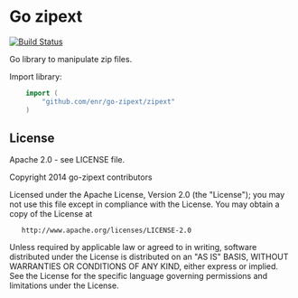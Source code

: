 Go zipext
=========

[![Build Status](https://travis-ci.org/enr/go-zipext.png?branch=master)](https://travis-ci.org/enr/go-zipext)

Go library to manipulate zip files.

Import library:

```Go
    import (
        "github.com/enr/go-zipext/zipext"
    )
```

License
-------

Apache 2.0 - see LICENSE file.

   Copyright 2014 go-zipext contributors

   Licensed under the Apache License, Version 2.0 (the "License");
   you may not use this file except in compliance with the License.
   You may obtain a copy of the License at

       http://www.apache.org/licenses/LICENSE-2.0

   Unless required by applicable law or agreed to in writing, software
   distributed under the License is distributed on an "AS IS" BASIS,
   WITHOUT WARRANTIES OR CONDITIONS OF ANY KIND, either express or implied.
   See the License for the specific language governing permissions and
   limitations under the License.
